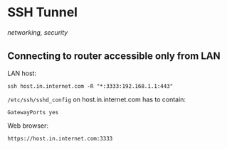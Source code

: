 # SSH Tunnel
###### networking, security

## Connecting to router accessible only from LAN

LAN host:

    ssh host.in.internet.com -R "*:3333:192.168.1.1:443"

`/etc/ssh/sshd_config` on host.in.internet.com has to contain:

    GatewayPorts yes

Web browser:

    https://host.in.internet.com:3333



    
